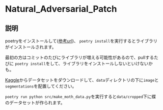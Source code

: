 # Natural_Adversarial_Patch

## 説明

poetryをインストールして([参考url](https://qiita.com/ksato9700/items/b893cf1db83605898d8a))、
```poetry install```を実行するとライブラリがインストールされます。

最初の方はコミットのたびにライブラリが増える可能性があるので、pullするたびに
```poetry install```をして、ライブラリをインストールしないといけないかも。

[Kaggle](https://www.kaggle.com/datasets/veeralakrishna/butterfly-dataset)からデータセットをダウンロードして、```data```ディレクトリの下に```image```と```segmentations```を配置してください。

```poetry run python src/make_moth_data.py```を実行すると```data/cropped```下に蝶のデータセットが作られます。
